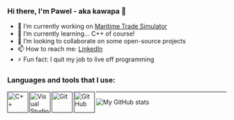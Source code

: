 ### Hi there, I'm Pawel - aka kawapa 👋

- 🔭 I’m currently working on [Maritime Trade Simulator](https://github.com/kawapa/maritime-trade-simulator)
- 🌱 I’m currently learning... C++ of course!
- 👯 I’m looking to collaborate on some open-source projects
- 📫 How to reach me: [LinkedIn](https://www.linkedin.com/in/pawelkawalec/)
- ⚡ Fun fact: I quit my job to live off programming

### Languages and tools that I use:

[<img align="left" alt="C++" width="48px" src="https://img.icons8.com/color/48/000000/c-plus-plus-logo.png"/>]()
[<img align="left" alt="Visual Studio Code" width="48px" src="https://img.icons8.com/fluent/48/000000/visual-studio-code-2019.png"/>]()
[<img align="left" alt="Git" width="48px" src="https://img.icons8.com/color/48/000000/git.png"/>]()
[<img align="left" alt="GitHub" width="48px" src="https://img.icons8.com/fluent/48/000000/github.png"/>]()

---

<img align="left" alt="My GitHub stats" src="https://github-readme-stats.vercel.app/api?username=kawapa&show_icons=true&hide_border=true"/>